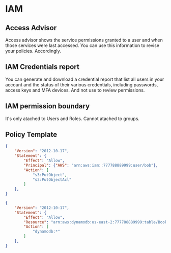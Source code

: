# IAM


## Access Advisor

Access advisor shows the service permissions granted to a user and when those services were last accessed.
You can use this information to revise your policies. Accordingly.

## IAM Credentials report

You can generate and download a credential report that list all users in your account and the status
of their various credentials, including passwords, access keys and MFA devices. And not use to review permissions.

## IAM permission boundary

It's only atached to Users and Roles.
Cannot atached to groups.

## Policy Template

```json
{
    "Version": "2012-10-17",
    "Statement": {
        "Effect": "Allow",
        "Principal": {"AWS": "arn:aws:iam::777788889999:user/bob"},
        "Action": [
            "s3:PutObject",
            "s3:PutObjectAcl"
        ]
    },
}
```

```json
{
    "Version": "2012-10-17",
    "Statement": {
        "Effect": "Allow",
        "Resource": "arn:aws:dynamodb:us-east-2:777788889999:table/Books",
        "Action": [
            "dynamodb:*"
        ]
    },
}
```